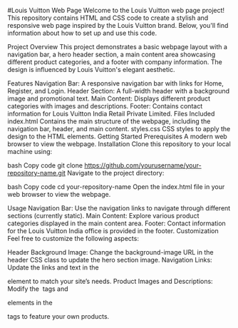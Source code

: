 #Louis Vuitton Web Page
Welcome to the Louis Vuitton web page project! This repository contains HTML and CSS code to create a stylish and responsive web page inspired by the Louis Vuitton brand. Below, you'll find information about how to set up and use this code.

Project Overview
This project demonstrates a basic webpage layout with a navigation bar, a hero header section, a main content area showcasing different product categories, and a footer with company information. The design is influenced by Louis Vuitton's elegant aesthetic.

Features
Navigation Bar: A responsive navigation bar with links for Home, Register, and Login.
Header Section: A full-width header with a background image and promotional text.
Main Content: Displays different product categories with images and descriptions.
Footer: Contains contact information for Louis Vuitton India Retail Private Limited.
Files Included
index.html
Contains the main structure of the webpage, including the navigation bar, header, and main content.
styles.css
CSS styles to apply the design to the HTML elements.
Getting Started
Prerequisites
A modern web browser to view the webpage.
Installation
Clone this repository to your local machine using:

bash
Copy code
git clone https://github.com/yourusername/your-repository-name.git
Navigate to the project directory:

bash
Copy code
cd your-repository-name
Open the index.html file in your web browser to view the webpage.

Usage
Navigation Bar: Use the navigation links to navigate through different sections (currently static).
Main Content: Explore various product categories displayed in the main content area.
Footer: Contact information for the Louis Vuitton India office is provided in the footer.
Customization
Feel free to customize the following aspects:

Header Background Image: Change the background-image URL in the header CSS class to update the hero section image.
Navigation Links: Update the links and text in the <nav> element to match your site’s needs.
Product Images and Descriptions: Modify the <img> tags and <p> elements in the <section> tags to feature your own products.
